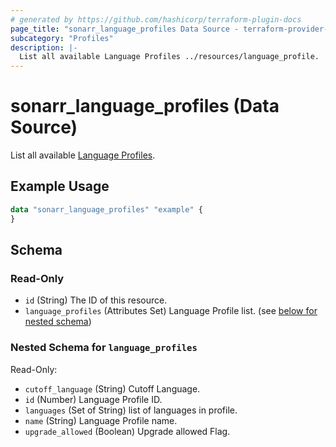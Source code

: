 ```yaml
---
# generated by https://github.com/hashicorp/terraform-plugin-docs
page_title: "sonarr_language_profiles Data Source - terraform-provider-sonarr"
subcategory: "Profiles"
description: |-
  List all available Language Profiles ../resources/language_profile.
---
```


# sonarr_language_profiles (Data Source)

[subcategory:Profiles]: #
List all available [Language Profiles](../resources/language_profile).

## Example Usage

```terraform
data "sonarr_language_profiles" "example" {
}
```

<!-- schema generated by tfplugindocs -->
## Schema

### Read-Only

- `id` (String) The ID of this resource.
- `language_profiles` (Attributes Set) Language Profile list. (see [below for nested schema](#nestedatt--language_profiles))

<a id="nestedatt--language_profiles"></a>
### Nested Schema for `language_profiles`

Read-Only:

- `cutoff_language` (String) Cutoff Language.
- `id` (Number) Language Profile ID.
- `languages` (Set of String) list of languages in profile.
- `name` (String) Language Profile name.
- `upgrade_allowed` (Boolean) Upgrade allowed Flag.


